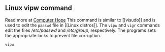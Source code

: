 ## Linux vipw command
Read more at [Computer Hope](https://www.computerhope.com/unix/vipw.htm)
This command is similar to [[visudo]] and is used to edit the `paaswd` file in [[Linux distros]]. 
The `vipw` and `vigr` commands edit the files */etc/passwd* and */etc/group*, respectively.
The programs sets the appropriate locks to prevent file corruption.

```bash
vipw
```
